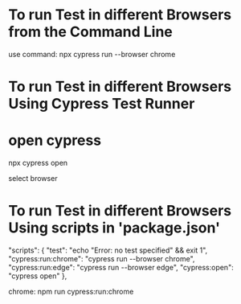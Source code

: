 # To run Test in different Browsers from the Command Line 

use command:  npx cypress run --browser chrome

# To run Test in different Browsers Using Cypress Test Runner


# open cypress
npx cypress open

select browser

# To run Test in different Browsers Using scripts in 'package.json'
 "scripts": {
    "test": "echo \"Error: no test specified\" && exit 1",
    "cypress:run:chrome": "cypress run --browser chrome",
    "cypress:run:edge": "cypress run --browser edge",
    "cypress:open": "cypress open"
  },
  

  chrome: npm run cypress:run:chrome